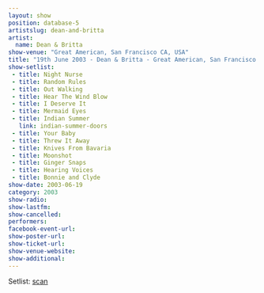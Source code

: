 ```yaml
---
layout: show
position: database-5
artistslug: dean-and-britta
artist:
  name: Dean & Britta
show-venue: "Great American, San Francisco CA, USA"
title: "19th June 2003 - Dean & Britta - Great American, San Francisco CA, USA"
show-setlist: 
 - title: Night Nurse
 - title: Random Rules
 - title: Out Walking
 - title: Hear The Wind Blow
 - title: I Deserve It
 - title: Mermaid Eyes
 - title: Indian Summer
   link: indian-summer-doors
 - title: Your Baby
 - title: Threw It Away
 - title: Knives From Bavaria
 - title: Moonshot
 - title: Ginger Snaps
 - title: Hearing Voices
 - title: Bonnie and Clyde
show-date: 2003-06-19
category: 2003
show-radio: 
show-lastfm: 
show-cancelled: 
performers: 
facebook-event-url: 
show-poster-url: 
show-ticket-url: 
show-venue-website: 
show-additional: 
---
```


Setlist: <a href="http://www.ifpthendirt.com/setlists/db6.19.03.html">scan</a>

